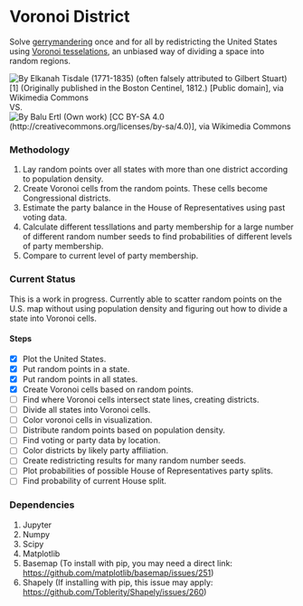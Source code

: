 # Voronoi District #

Solve [gerrymandering](https://en.wikipedia.org/wiki/Gerrymandering) once and for all by redistricting the United States using [Voronoi tesselations](https://en.wikipedia.org/wiki/Voronoi_diagram), an unbiased way of dividing a space into random regions.

![By Elkanah Tisdale (1771-1835) (often falsely attributed to Gilbert Stuart)[1] (Originally published in the Boston Centinel, 1812.) [Public domain], via Wikimedia Commons](https://upload.wikimedia.org/wikipedia/commons/thumb/9/96/The_Gerry-Mander_Edit.png/229px-The_Gerry-Mander_Edit.png "By Elkanah Tisdale (1771-1835) (often falsely attributed to Gilbert Stuart)[1] (Originally published in the Boston Centinel, 1812.) [Public domain], via Wikimedia Commons")   VS.  ![By Balu Ertl (Own work) [CC BY-SA 4.0 (http://creativecommons.org/licenses/by-sa/4.0)], via Wikimedia Commons](https://upload.wikimedia.org/wikipedia/commons/thumb/5/54/Euclidean_Voronoi_diagram.svg/240px-Euclidean_Voronoi_diagram.svg.png "By Balu Ertl (Own work) [CC BY-SA 4.0 (http://creativecommons.org/licenses/by-sa/4.0)], via Wikimedia Commons")

### Methodology ###

1. Lay random points over all states with more than one district according to population density.
2. Create Voronoi cells from the random points. These cells become Congressional districts.
3. Estimate the party balance in the House of Representatives using past voting data.
4. Calculate different tessllations and party membership for a large number of different random number seeds to find
probabilities of different levels of party membership.
5. Compare to current level of party membership.

### Current Status ###

This is a work in progress. Currently able to scatter random points on the U.S. map without using population density and figuring out how to divide a state into Voronoi cells.

#### Steps ####

- [x] Plot the United States.
- [x] Put random points in a state.
- [x] Put random points in all states.
- [x] Create Voronoi cells based on random points.
- [ ] Find where Voronoi cells intersect state lines, creating districts.
- [ ] Divide all states into Voronoi cells.
- [ ] Color voronoi cells in visualization.
- [ ] Distribute random points based on population density.
- [ ] Find voting or party data by location.
- [ ] Color districts by likely party affiliation.
- [ ] Create redistricting results for many random number seeds.
- [ ] Plot probabilities of possible House of Representatives party splits.
- [ ] Find probability of current House split.

### Dependencies ###

1. Jupyter
2. Numpy
3. Scipy
4. Matplotlib
5. Basemap (To install with pip, you may need a direct link: https://github.com/matplotlib/basemap/issues/251)
6. Shapely (If installing with pip, this issue may apply: https://github.com/Toblerity/Shapely/issues/260)
